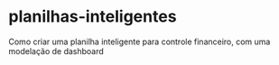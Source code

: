 # planilhas-inteligentes
Como criar uma planilha inteligente para controle financeiro, com uma modelação de dashboard
